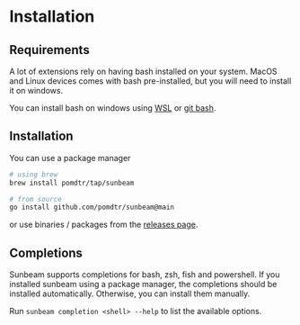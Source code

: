 # Installation

## Requirements

A lot of extensions rely on having bash installed on your system.
MacOS and Linux devices comes with bash pre-installed, but you will need to install it on windows.

You can install bash on windows using [WSL](https://docs.microsoft.com/en-us/windows/wsl/install-win10) or [git bash](https://gitforwindows.org/).

## Installation

You can use a package manager

```bash
# using brew
brew install pomdtr/tap/sunbeam

# from source
go install github.com/pomdtr/sunbeam@main
```

or use binaries / packages from the [releases page](https://github.com/pomdtr/sunbeam/releases/latest).

## Completions

Sunbeam supports completions for bash, zsh, fish and powershell. If you installed sunbeam using a package manager, the completions should be installed automatically. Otherwise, you can install them manually.

Run `sunbeam completion <shell> --help` to list the available options.
